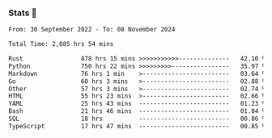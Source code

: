 ### Stats 👋
<!--START_SECTION:waka-->

```txt
From: 30 September 2022 - To: 08 November 2024

Total Time: 2,085 hrs 54 mins

Rust                878 hrs 15 mins >>>>>>>>>>>--------------   42.10 %
Python              750 hrs 22 mins >>>>>>>>>----------------   35.97 %
Markdown            76 hrs 1 min    >------------------------   03.64 %
Go                  60 hrs 3 mins   >------------------------   02.88 %
Other               57 hrs 3 mins   >------------------------   02.74 %
HTML                55 hrs 23 mins  >------------------------   02.66 %
YAML                25 hrs 43 mins  -------------------------   01.23 %
Bash                21 hrs 46 mins  -------------------------   01.04 %
SQL                 18 hrs          -------------------------   00.86 %
TypeScript          17 hrs 47 mins  -------------------------   00.85 %
```

<!--END_SECTION:waka-->

<!--
**buhaytza2005/buhaytza2005** is a ✨ _special_ ✨ repository because its `README.md` (this file) appears on your GitHub profile.

Here are some ideas to get you started:

- 🔭 I’m currently working on ...
- 🌱 I’m currently learning ...
- 👯 I’m looking to collaborate on ...
- 🤔 I’m looking for help with ...
- 💬 Ask me about ...
- 📫 How to reach me: ...
- 😄 Pronouns: ...
- ⚡ Fun fact: ...
-->


